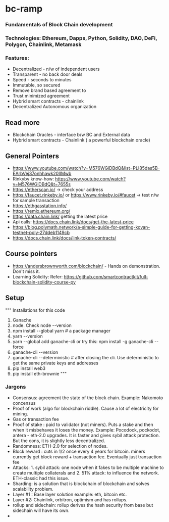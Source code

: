 # bc-ramp
### Fundamentals of Block Chain development
### Technologies: Ethereum, Dapps, Python, Solidity, DAO, DeFi, Polygon, Chainlink, Metamask

### Features:
* Decentralized - n/w of independent users
* Transparent - no back door deals
* Speed - seconds to minutes
* Immutable, so secured
* Remove brand based agreement to 
* Trust minimized agreement
* Hybrid smart contracts - chainlink
* Decentralized Autonomous organization

## Read more
* Blockchain Oracles  - interface b/w BC and External data
* Hybrid smart contracts - Chainlink ( a powerful blockchain oracle)


## General Pointers
* https://www.youtube.com/watch?v=M576WGiDBdQ&list=PLI85das5B-EArbVej37onhhawk20IIMwb
* Rinkyby know-how: https://www.youtube.com/watch?v=M576WGiDBdQ&t=7655s 
* https://etherscan.io/ -> check your address
* https://faucet.rinkeby.io/ or https://www.rinkeby.io/#faucet -> test n/w for sample transaction
* https://ethgasstation.info/
* https://remix.ethereum.org/
* https://data.chain.link/ getting the latest price
* Api calls: https://docs.chain.link/docs/get-the-latest-price 
* https://blog.polymath.network/a-simple-guide-for-getting-kovan-testnet-poly-27ddeb1149cb
* https://docs.chain.link/docs/link-token-contracts/


## Course pointers
* https://andersbrownworth.com/blockchain/ - Hands on demonstration. Don't miss it.
* Learning Solidity: Refer: https://github.com/smartcontractkit/full-blockchain-solidity-course-py



## Setup
"""
Installations for this code
1. Ganache
2. node. Check node --version
3. npm install --global yarn # a package manager
4. yarn --version
5. yarn --global add ganache-cli or try this: npm install -g ganache-cli --force
6. ganache-cli --version
7. ganache-cli --deterministic # after closing the cli. Use deterministic to get the same private keys and addresses
8. pip install web3
9. pip install eth-brownie
"""


### Jargons
* Consensus: agreement the state of the block chain. Example: Nakomoto concensus
* Proof of work (algo for blockchain riddle). Cause a lot of electricity for mining.
* Gas or transaction fee
* Proof of stake : paid to validator (not miners). Puts a stake and then when it misbehaves it loses the money. Example: Pocodock, pockodot, antera - eth-2.0 upgrades. It is faster and gives sybil attack protection. But the cons, it is slightly less decentralized.
* Randomness: ETH-2.0 for selection of nodes.
* Block reward : cuts in 1/2 once every 4 years for bitcoin. miners currently get block reward + transaction fee. Eventually just transaction fee
* Attacks: 1. sybil attack: one node when it fakes to be multiple machine to create multiple collaterals and 2. 51% attack: to influence the network. ETH-classic had this issue.
* Sharding: is a solution that is blockchain of blockchain and solves scalability problem.
* Layer #1 : Base layer solution example: eth, bitcoin etc. 
* Layer #2: Chainlink, orbitron, optimism and has rollups.
* rollup and sidechain: rollup derives the hash security from base but sidechain will have its own. 
* 